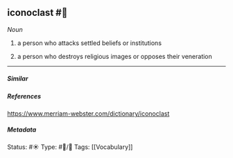 ## iconoclast #🧠 
_Noun_

1. a person who attacks settled beliefs or institutions

2. a person who destroys religious images or opposes their veneration

___
##### Similar


##### References 
https://www.merriam-webster.com/dictionary/iconoclast

##### Metadata
Status: #☀️ 
Type: #🔵/💬 
Tags: [[Vocabulary]]